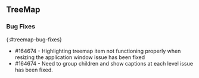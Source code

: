 ## TreeMap

### Bug Fixes
{:#treemap-bug-fixes}
 
* \#164674 - Highlighting treemap item not functioning properly when resizing the application window issue has been fixed
* \#164674 - Need to group children and show captions at each level issue has been fixed.